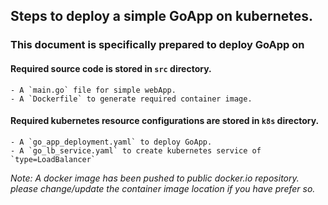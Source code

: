 ## Steps to deploy a simple GoApp on kubernetes. 
### This document is specifically prepared to deploy GoApp on 


#### Required source code is stored in `src` directory.
    - A `main.go` file for simple webApp.
    - A `Dockerfile` to generate required container image.

#### Required kubernetes resource configurations are stored in `k8s` directory.

    - A `go_app_deployment.yaml` to deploy GoApp. 
    - A `go_lb_service.yaml` to create kubernetes service of `type=LoadBalancer`

*Note: A docker image has been pushed to public docker.io repository. please change/update the container image location if you have prefer so.*